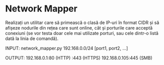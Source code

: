 # Network Mapper

Realizați un utilitar care să primească o clasă de IP-uri în format CIDR și să afișeze nodurile
din rețea care sunt online, cât și porturile care acceptă conexiuni (se vor testa doar cele mai
utilizate porturi, sau cele dintr-o listă dată la linia de comandă).

INPUT: network_mapper.py 192.168.0.0/24 [port1, port2, ...]

OUTPUT: 192.168.0.1:80 (HTTP)
:443 (HTTPS)
192.168.0.105:445 (SMB)
